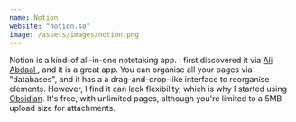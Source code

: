 ```yaml
---
name: Notion
website: "notion.so"
image: /assets/images/notion.png
---
```

Notion is a kind-of all-in-one notetaking app. I first discovered it via <a href="https://aliabdaal.com">Ali Abdaal <i class="fas fa-external-link-alt"></i></a>, and it is a great app. You can organise all your pages via "databases", and it has a a drag-and-drop-like interface to reorganise elements. However, I find it can lack flexibility, which is why I started using <a href="#obsidian">Obsidian</a>. It's free, with unlimited pages, although you're limited to a 5MB upload size for attachments.